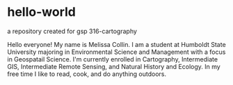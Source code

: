 # hello-world
a repository created for gsp 316-cartography

Hello everyone! My name is Melissa Collin. I am a student at Humboldt State University majoring in Environmental Science and Management with a focus in Geospatail Science.  I'm currently enrolled in Cartography, Intermediate GIS, Intermediate Remote Sensing, and Natural History and Ecology. In my free time I like to read, cook, and do anything outdoors.
